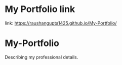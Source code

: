 # My Portfolio link
link: https://raushangupta1425.github.io/My-Portfolio/

# My-Portfolio
Describing my professional details.
